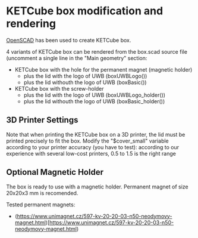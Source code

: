 # KETCube box modification and rendering

[OpenSCAD](http://www.openscad.org/) has been used to create KETCube box.

4 variants of KETCube box can be rendered from the box.scad source file 
(uncomment a single line in the "Main geometry" section:
* KETCube box with the hole for the permanent magnet (magnetic holder)
  * plus the lid with the logo of UWB (boxUWBLogo())
  * plus the lid withouth the logo of UWB (boxBasic())
* KETCube box with the screw-holder
  * plus the lid with the logo of UWB (boxUWBLogo_holder())
  * plus the lid withouth the logo of UWB (boxBasic_holder())

## 3D Printer Settings  

Note that when printing the KETCube box on a 3D printer, 
the lid must be printed precisely to fit the box. Modify the 
"$cover_small" variable according to your printer accuracy 
(you have to test):
according to our experience with several low-cost printers, 
0.5 to 1.5 is the right range

## Optional Magnetic Holder
The box is ready to use with a magnetic holder. 
Permanent magnet of size 20x20x3 mm is recomended.

Tested permanent magnets:
* (https://www.unimagnet.cz/597-kv-20-20-03-n50-neodymovy-magnet.html)[https://www.unimagnet.cz/597-kv-20-20-03-n50-neodymovy-magnet.html)
